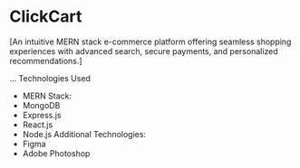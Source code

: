 <h1>ClickCart</h1>
[An intuitive MERN stack e-commerce platform offering seamless shopping experiences with advanced search, secure payments, and personalized recommendations.]


...
Technologies Used
- MERN Stack:
- MongoDB
- Express.js
- React.js
- Node.js
Additional Technologies:
- Figma 
- Adobe Photoshop
